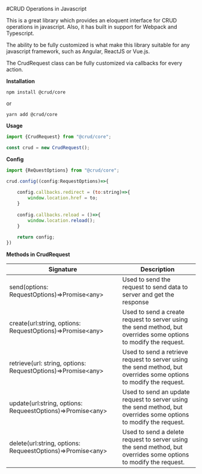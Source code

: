 #CRUD Operations in Javascript

<p>
This is a great library which provides an eloquent interface for CRUD operations in javascript. Also, it has built in support for Webpack and Typescript.
    
The ability to be fully customized is what make this library suitable for any javascript framework, such as Angular, ReactJS or Vue.js.
    
The CrudRequest class can be fully customized via callbacks for every action.
</p>


<strong>Installation</strong>

`npm install @crud/core`

or

`yarn add @crud/core`



**Usage**

```javascript
import {CrudRequest} from "@crud/core";

const crud = new CrudRequest();
```

**Config**

```javascript
import {ReQuestOptions} from "@crud/core";

crud.config((config:RequestOptions)=>{
    
    config.callbacks.redirect = (to:string)=>{
        window.location.href = to;
    }
    
    config.callbacks.reload = ()=>{
        window.location.reload();
    }
    
    return config;
})
```

**Methods in CrudRequest**

| **Signature**                                                | Description                                                  |
| ------------------------------------------------------------ | ------------------------------------------------------------ |
| send(options: RequestOptions)=>Promise&lt;any>               | Used to send the request to send data to server and get the response |
| create(url:string, options: RequestOptions)=>Promise&lt;any> | Used to send a create request to server using the send method, but overrides some options to modify the request. |
| retrieve(url: string, options: RequestOptions)=>Promise&lt;any> | Used to send a retrieve request to server using the send method, but overrides some options to modify the request. |
| update(url:string, options: RequeestOptions)=>Promise&lt;any> | Used to send an update request to server using the send method, but overrides some options to modify the request. |
| delete(url:string, options: RequeestOptions)=>Promise&lt;any> | Used to send a delete request to server using the send method, but overrides some options to modify the request. |

